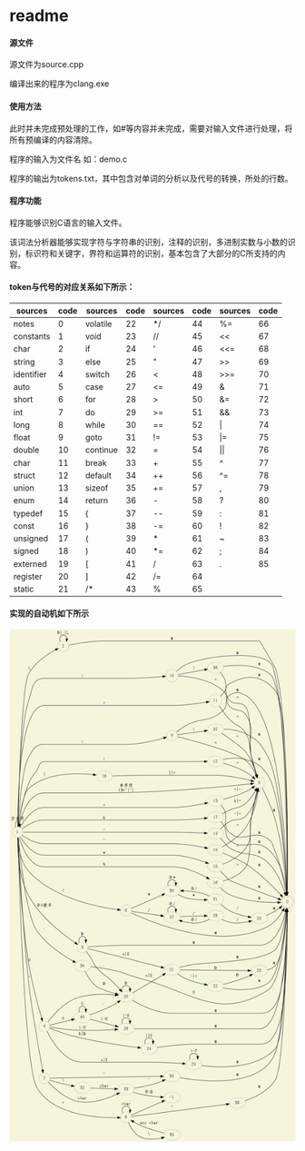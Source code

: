 # readme

#### 源文件

源文件为source.cpp

编译出来的程序为clang.exe

#### 使用方法

此时并未完成预处理的工作，如#等内容并未完成，需要对输入文件进行处理，将所有预编译的内容清除。

程序的输入为文件名 如：demo.c

程序的输出为tokens.txt，其中包含对单词的分析以及代号的转换，所处的行数。

#### 程序功能

程序能够识别C语言的输入文件。

该词法分析器能够实现字符与字符串的识别，注释的识别，多进制实数与小数的识别，标识符和关键字，界符和运算符的识别，基本包含了大部分的C所支持的内容。



#### token与代号的对应关系如下所示：

| sources    | code | sources  | code | sources | code | sources | code |
| ---------- | ---- | -------- | ---- | ------- | ---- | ------- | ---- |
| notes      | 0    | volatile | 22   | */      | 44   | %=      | 66   |
| constants  | 1    | void     | 23   | //      | 45   | <<      | 67   |
| char       | 2    | if       | 24   | '       | 46   | <<=     | 68   |
| string     | 3    | else     | 25   | "       | 47   | >>      | 69   |
| identifier | 4    | switch   | 26   | <       | 48   | >>=     | 70   |
| auto       | 5    | case     | 27   | <=      | 49   | &       | 71   |
| short      | 6    | for      | 28   | >       | 50   | &=      | 72   |
| int        | 7    | do       | 29   | >=      | 51   | &&      | 73   |
| long       | 8    | while    | 30   | ==      | 52   | \|      | 74   |
| float      | 9    | goto     | 31   | !=      | 53   | \|=     | 75   |
| double     | 10   | continue | 32   | =       | 54   | \|\|    | 76   |
| char       | 11   | break    | 33   | +       | 55   | ^       | 77   |
| struct     | 12   | default  | 34   | ++      | 56   | ^=      | 78   |
| union      | 13   | sizeof   | 35   | +=      | 57   | ,       | 79   |
| enum       | 14   | return   | 36   | -       | 58   | ?       | 80   |
| typedef    | 15   | {        | 37   | --      | 59   | :       | 81   |
| const      | 16   | }        | 38   | -=      | 60   | !       | 82   |
| unsigned   | 17   | (        | 39   | *       | 61   | ~       | 83   |
| signed     | 18   | )        | 40   | *=      | 62   | ;       | 84   |
| externed   | 19   | [        | 41   | /       | 63   | .       | 85   |
| register   | 20   | ]        | 42   | /=      | 64   |         |      |
| static     | 21   | /*       | 43   | %       | 65   |         |      |

#### 实现的自动机如下所示

![DFA](DFA.png)

